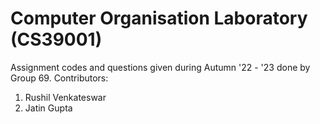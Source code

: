 # Computer Organisation Laboratory (CS39001)

Assignment codes and questions given during Autumn '22 - '23 done by Group 69.
Contributors:
1.  Rushil Venkateswar
2.  Jatin Gupta
